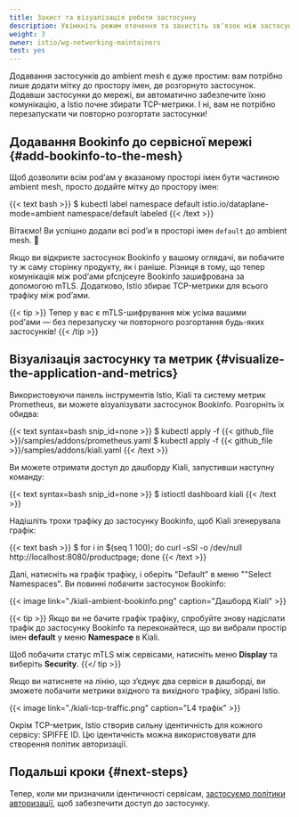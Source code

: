```yaml
---
title: Захист та візуалізація роботи застосунку
description: Увімкніть режим оточення та захистіть звʼязок між застосунками.
weight: 3
owner: istio/wg-networking-maintainers
test: yes
---
```


Додавання застосунків до ambient mesh є дуже простим: вам потрібно лише додати мітку до простору імен, де розгорнуто застосунок. Додавши застосунки до мережі, ви автоматично забезпечите їхню комунікацію, а Istio почне збирати TCP-метрики. І ні, вам не потрібно перезапускати чи повторно розгортати застосунки!

## Додавання Bookinfo до сервісної мережі {#add-bookinfo-to-the-mesh}

Щоб дозволити всім podʼам у вказаному просторі імен бути частиною ambient mesh, просто додайте мітку до простору імен:

{{< text bash >}}
$ kubectl label namespace default istio.io/dataplane-mode=ambient
namespace/default labeled
{{< /text >}}

Вітаємо! Ви успішно додали всі podʼи в просторі імен `default` до ambient mesh. 🎉

Якщо ви відкриєте застосунок Bookinfo у вашому оглядачі, ви побачите ту ж саму сторінку продукту, як і раніше. Різниця в тому, що тепер комунікація між podʼами pfcnjceyre Bookinfo зашифрована за допомогою mTLS. Додатково, Istio збирає TCP-метрики для всього трафіку між podʼами.

{{< tip >}}
Тепер у вас є mTLS-шифрування між усіма вашими podʼами — без перезапуску чи повторного розгортання будь-яких застосунків!
{{< /tip >}}

## Візуалізація застосунку та метрик {#visualize-the-application-and-metrics}

Використовуючи панель інструментів Istio, Kiali та систему метрик Prometheus, ви можете візуалізувати застосунок Bookinfo. Розгорніть їх обидва:

{{< text syntax=bash snip_id=none >}}
$ kubectl apply -f {{< github_file >}}/samples/addons/prometheus.yaml
$ kubectl apply -f {{< github_file >}}/samples/addons/kiali.yaml
{{< /text >}}

Ви можете отримати доступ до дашборду Kiali, запустивши наступну команду:

{{< text syntax=bash snip_id=none >}}
$ istioctl dashboard kiali
{{< /text >}}

Надішліть трохи трафіку до застосунку Bookinfo, щоб Kiali згенерувала графік:

{{< text bash >}}
$ for i in $(seq 1 100); do curl -sSI -o /dev/null http://localhost:8080/productpage; done
{{< /text >}}

Далі, натисніть на графік трафіку, і оберіть "Default" в меню ""Select Namespaces". Ви повинні побачити застосунок Bookinfo:

{{< image link="./kiali-ambient-bookinfo.png" caption="Дашборд Kiali" >}}

{{< tip >}}
Якщо ви не бачите графік трафіку, спробуйте знову надіслати трафік до застосунку Bookinfo та переконайтеся, що ви вибрали простір імен **default** у меню **Namespace** в Kiali.

Щоб побачити статус mTLS між сервісами, натисніть меню **Display** та виберіть **Security**.
{{</ tip >}}

Якщо ви натиснете на лінію, що зʼєднує два сервіси в дашборді, ви зможете побачити метрики вхідного та вихідного трафіку, зібрані Istio.

{{< image link="./kiali-tcp-traffic.png" caption="L4 трафік" >}}

Окрім TCP-метрик, Istio створив сильну ідентичність для кожного сервісу: SPIFFE ID. Цю ідентичність можна використовувати для створення політик авторизації.

## Подальші кроки {#next-steps}

Тепер, коли ми призначили ідентичності сервісам, [застосуємо політики авторизації](/docs/ambient/getting-started/enforce-auth-policies/), щоб забезпечити доступ до застосунку.

